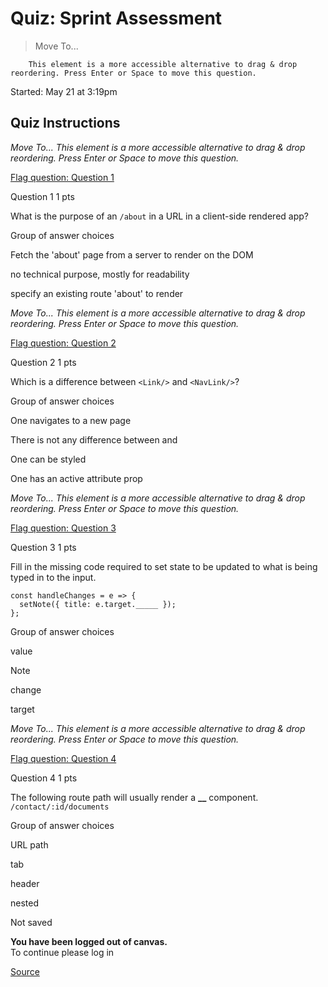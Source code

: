 # Quiz: Sprint Assessment

> Move To...
      
        This element is a more accessible alternative to drag & drop reordering. Press Enter or Space to move this question.

Started: May 21 at 3:19pm

Quiz Instructions
-----------------

_Move To... This element is a more accessible alternative to drag & drop reordering. Press Enter or Space to move this question._

[Flag question: Question 1](#)

Question 1 1 pts

What is the purpose of an `/about` in a URL in a client-side rendered app?

Group of answer choices

Fetch the 'about' page from a server to render on the DOM

no technical purpose, mostly for readability

specify an existing route 'about' to render

_Move To... This element is a more accessible alternative to drag & drop reordering. Press Enter or Space to move this question._

[Flag question: Question 2](#)

Question 2 1 pts

Which is a difference between `<Link/>` and `<NavLink/>`?

Group of answer choices

One navigates to a new page

There is not any difference between and

One can be styled

One has an active attribute prop

_Move To... This element is a more accessible alternative to drag & drop reordering. Press Enter or Space to move this question._

[Flag question: Question 3](#)

Question 3 1 pts

Fill in the missing code required to set state to be updated to what is being typed in to the input.

    const handleChanges = e => {
      setNote({ title: e.target._____ });
    };

Group of answer choices

value

Note

change

target

_Move To... This element is a more accessible alternative to drag & drop reordering. Press Enter or Space to move this question._

[Flag question: Question 4](#)

Question 4 1 pts

The following route path will usually render a **\_\_** component.  
`/contact/:id/documents`

Group of answer choices

URL path

tab

header

nested

Not saved

**You have been logged out of canvas.**  
To continue please log in


[Source](https://lambdaschool.instructure.com/courses/1148/quizzes/28040/take)